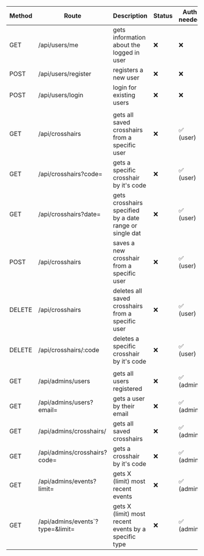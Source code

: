 | Method | Route                            | Description                                             | Status | Auth needed |
| ------ | -------------------------------- | ------------------------------------------------------- | ------ | ----------- |
| GET    | /api/users/me                    | gets information about the logged in user               | ❌     | ❌          |
| POST   | /api/users/register              | registers a new user                                    | ❌     | ❌          |
| POST   | /api/users/login                 | login for existing users                                | ❌     | ❌          |
|        |                                  |                                                         |        |             |
| GET    | /api/crosshairs                  | gets all saved crosshairs from a specific user          | ❌     | ✅ (user)   |
| GET    | /api/crosshairs?code=            | gets a specific crosshair by it's code                  | ❌     | ✅ (user)   |
| GET    | /api/crosshairs?date=            | gets crosshairs specified by a date range or single dat | ❌     | ✅ (user)   |
| POST   | /api/crosshairs                  | saves a new crosshair from a specific user              | ❌     | ✅ (user)   |
| DELETE | /api/crosshairs                  | deletes all saved crosshairs from a specific user       | ❌     | ✅ (user)   |
| DELETE | /api/crosshairs/:code            | deletes a specific crosshair by it's code               | ❌     | ✅ (user)   |
|        |                                  |                                                         |        |             |
| GET    | /api/admins/users                | gets all users registered                               | ❌     | ✅ (admin)  |
| GET    | /api/admins/users?email=         | gets a user by their email                              | ❌     | ✅ (admin)  |
| GET    | /api/admins/crosshairs/          | gets all saved crosshairs                               | ❌     | ✅ (admin)  |
| GET    | /api/admins/crosshairs?code=     | gets a crosshair by it's code                           | ❌     | ✅ (admin)  |
| GET    | /api/admins/events?limit=        | gets X (limit) most recent events                       | ❌     | ✅ (admin)  |
| GET    | /api/admins/events`?type=&limit= | gets X (limit) most recent events by a specific type    | ❌     | ✅ (admin)  |

